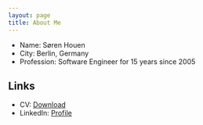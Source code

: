 ```yaml
---
layout: page
title: About Me
---
```


- Name: Søren Houen
- City: Berlin, Germany
- Profession: Software Engineer for 15 years since 2005

## Links
- CV: [Download](https://www.dropbox.com/s/0t4gqn50vt9flnk/CV_condensed.pdf?dl=0)   
- LinkedIn: [Profile](https://www.linkedin.com/in/shouen)